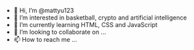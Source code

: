 - 👋 Hi, I’m @mattyu123
- 👀 I’m interested in basketball, crypto and artificial intelligence
- 🌱 I’m currently learning HTML, CSS and JavaScript
- 💞️ I’m looking to collaborate on ...
- 📫 How to reach me ...

<!---
mattyu123/mattyu123 is a ✨ special ✨ repository because its `README.md` (this file) appears on your GitHub profile.
You can click the Preview link to take a look at your changes.
--->
